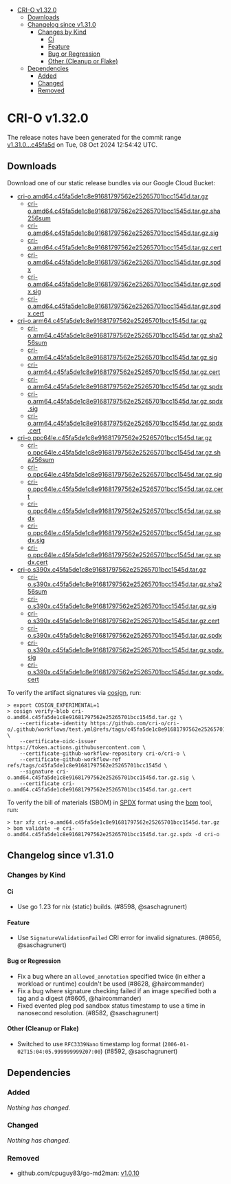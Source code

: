 - [CRI-O v1.32.0](#cri-o-v1320)
  - [Downloads](#downloads)
  - [Changelog since v1.31.0](#changelog-since-v1310)
    - [Changes by Kind](#changes-by-kind)
      - [Ci](#ci)
      - [Feature](#feature)
      - [Bug or Regression](#bug-or-regression)
      - [Other (Cleanup or Flake)](#other-cleanup-or-flake)
  - [Dependencies](#dependencies)
    - [Added](#added)
    - [Changed](#changed)
    - [Removed](#removed)

# CRI-O v1.32.0

The release notes have been generated for the commit range
[v1.31.0...c45fa5d](https://github.com/cri-o/cri-o/compare/v1.31.0...v1.32.0) on Tue, 08 Oct 2024 12:54:42 UTC.

## Downloads

Download one of our static release bundles via our Google Cloud Bucket:

- [cri-o.amd64.c45fa5de1c8e91681797562e25265701bcc1545d.tar.gz](https://storage.googleapis.com/cri-o/artifacts/cri-o.amd64.c45fa5de1c8e91681797562e25265701bcc1545d.tar.gz)
  - [cri-o.amd64.c45fa5de1c8e91681797562e25265701bcc1545d.tar.gz.sha256sum](https://storage.googleapis.com/cri-o/artifacts/cri-o.amd64.c45fa5de1c8e91681797562e25265701bcc1545d.tar.gz.sha256sum)
  - [cri-o.amd64.c45fa5de1c8e91681797562e25265701bcc1545d.tar.gz.sig](https://storage.googleapis.com/cri-o/artifacts/cri-o.amd64.c45fa5de1c8e91681797562e25265701bcc1545d.tar.gz.sig)
  - [cri-o.amd64.c45fa5de1c8e91681797562e25265701bcc1545d.tar.gz.cert](https://storage.googleapis.com/cri-o/artifacts/cri-o.amd64.c45fa5de1c8e91681797562e25265701bcc1545d.tar.gz.cert)
  - [cri-o.amd64.c45fa5de1c8e91681797562e25265701bcc1545d.tar.gz.spdx](https://storage.googleapis.com/cri-o/artifacts/cri-o.amd64.c45fa5de1c8e91681797562e25265701bcc1545d.tar.gz.spdx)
  - [cri-o.amd64.c45fa5de1c8e91681797562e25265701bcc1545d.tar.gz.spdx.sig](https://storage.googleapis.com/cri-o/artifacts/cri-o.amd64.c45fa5de1c8e91681797562e25265701bcc1545d.tar.gz.spdx.sig)
  - [cri-o.amd64.c45fa5de1c8e91681797562e25265701bcc1545d.tar.gz.spdx.cert](https://storage.googleapis.com/cri-o/artifacts/cri-o.amd64.c45fa5de1c8e91681797562e25265701bcc1545d.tar.gz.spdx.cert)
- [cri-o.arm64.c45fa5de1c8e91681797562e25265701bcc1545d.tar.gz](https://storage.googleapis.com/cri-o/artifacts/cri-o.arm64.c45fa5de1c8e91681797562e25265701bcc1545d.tar.gz)
  - [cri-o.arm64.c45fa5de1c8e91681797562e25265701bcc1545d.tar.gz.sha256sum](https://storage.googleapis.com/cri-o/artifacts/cri-o.arm64.c45fa5de1c8e91681797562e25265701bcc1545d.tar.gz.sha256sum)
  - [cri-o.arm64.c45fa5de1c8e91681797562e25265701bcc1545d.tar.gz.sig](https://storage.googleapis.com/cri-o/artifacts/cri-o.arm64.c45fa5de1c8e91681797562e25265701bcc1545d.tar.gz.sig)
  - [cri-o.arm64.c45fa5de1c8e91681797562e25265701bcc1545d.tar.gz.cert](https://storage.googleapis.com/cri-o/artifacts/cri-o.arm64.c45fa5de1c8e91681797562e25265701bcc1545d.tar.gz.cert)
  - [cri-o.arm64.c45fa5de1c8e91681797562e25265701bcc1545d.tar.gz.spdx](https://storage.googleapis.com/cri-o/artifacts/cri-o.arm64.c45fa5de1c8e91681797562e25265701bcc1545d.tar.gz.spdx)
  - [cri-o.arm64.c45fa5de1c8e91681797562e25265701bcc1545d.tar.gz.spdx.sig](https://storage.googleapis.com/cri-o/artifacts/cri-o.arm64.c45fa5de1c8e91681797562e25265701bcc1545d.tar.gz.spdx.sig)
  - [cri-o.arm64.c45fa5de1c8e91681797562e25265701bcc1545d.tar.gz.spdx.cert](https://storage.googleapis.com/cri-o/artifacts/cri-o.arm64.c45fa5de1c8e91681797562e25265701bcc1545d.tar.gz.spdx.cert)
- [cri-o.ppc64le.c45fa5de1c8e91681797562e25265701bcc1545d.tar.gz](https://storage.googleapis.com/cri-o/artifacts/cri-o.ppc64le.c45fa5de1c8e91681797562e25265701bcc1545d.tar.gz)
  - [cri-o.ppc64le.c45fa5de1c8e91681797562e25265701bcc1545d.tar.gz.sha256sum](https://storage.googleapis.com/cri-o/artifacts/cri-o.ppc64le.c45fa5de1c8e91681797562e25265701bcc1545d.tar.gz.sha256sum)
  - [cri-o.ppc64le.c45fa5de1c8e91681797562e25265701bcc1545d.tar.gz.sig](https://storage.googleapis.com/cri-o/artifacts/cri-o.ppc64le.c45fa5de1c8e91681797562e25265701bcc1545d.tar.gz.sig)
  - [cri-o.ppc64le.c45fa5de1c8e91681797562e25265701bcc1545d.tar.gz.cert](https://storage.googleapis.com/cri-o/artifacts/cri-o.ppc64le.c45fa5de1c8e91681797562e25265701bcc1545d.tar.gz.cert)
  - [cri-o.ppc64le.c45fa5de1c8e91681797562e25265701bcc1545d.tar.gz.spdx](https://storage.googleapis.com/cri-o/artifacts/cri-o.ppc64le.c45fa5de1c8e91681797562e25265701bcc1545d.tar.gz.spdx)
  - [cri-o.ppc64le.c45fa5de1c8e91681797562e25265701bcc1545d.tar.gz.spdx.sig](https://storage.googleapis.com/cri-o/artifacts/cri-o.ppc64le.c45fa5de1c8e91681797562e25265701bcc1545d.tar.gz.spdx.sig)
  - [cri-o.ppc64le.c45fa5de1c8e91681797562e25265701bcc1545d.tar.gz.spdx.cert](https://storage.googleapis.com/cri-o/artifacts/cri-o.ppc64le.c45fa5de1c8e91681797562e25265701bcc1545d.tar.gz.spdx.cert)
- [cri-o.s390x.c45fa5de1c8e91681797562e25265701bcc1545d.tar.gz](https://storage.googleapis.com/cri-o/artifacts/cri-o.s390x.c45fa5de1c8e91681797562e25265701bcc1545d.tar.gz)
  - [cri-o.s390x.c45fa5de1c8e91681797562e25265701bcc1545d.tar.gz.sha256sum](https://storage.googleapis.com/cri-o/artifacts/cri-o.s390x.c45fa5de1c8e91681797562e25265701bcc1545d.tar.gz.sha256sum)
  - [cri-o.s390x.c45fa5de1c8e91681797562e25265701bcc1545d.tar.gz.sig](https://storage.googleapis.com/cri-o/artifacts/cri-o.s390x.c45fa5de1c8e91681797562e25265701bcc1545d.tar.gz.sig)
  - [cri-o.s390x.c45fa5de1c8e91681797562e25265701bcc1545d.tar.gz.cert](https://storage.googleapis.com/cri-o/artifacts/cri-o.s390x.c45fa5de1c8e91681797562e25265701bcc1545d.tar.gz.cert)
  - [cri-o.s390x.c45fa5de1c8e91681797562e25265701bcc1545d.tar.gz.spdx](https://storage.googleapis.com/cri-o/artifacts/cri-o.s390x.c45fa5de1c8e91681797562e25265701bcc1545d.tar.gz.spdx)
  - [cri-o.s390x.c45fa5de1c8e91681797562e25265701bcc1545d.tar.gz.spdx.sig](https://storage.googleapis.com/cri-o/artifacts/cri-o.s390x.c45fa5de1c8e91681797562e25265701bcc1545d.tar.gz.spdx.sig)
  - [cri-o.s390x.c45fa5de1c8e91681797562e25265701bcc1545d.tar.gz.spdx.cert](https://storage.googleapis.com/cri-o/artifacts/cri-o.s390x.c45fa5de1c8e91681797562e25265701bcc1545d.tar.gz.spdx.cert)

To verify the artifact signatures via [cosign](https://github.com/sigstore/cosign), run:

```console
> export COSIGN_EXPERIMENTAL=1
> cosign verify-blob cri-o.amd64.c45fa5de1c8e91681797562e25265701bcc1545d.tar.gz \
    --certificate-identity https://github.com/cri-o/cri-o/.github/workflows/test.yml@refs/tags/c45fa5de1c8e91681797562e25265701bcc1545d \
    --certificate-oidc-issuer https://token.actions.githubusercontent.com \
    --certificate-github-workflow-repository cri-o/cri-o \
    --certificate-github-workflow-ref refs/tags/c45fa5de1c8e91681797562e25265701bcc1545d \
    --signature cri-o.amd64.c45fa5de1c8e91681797562e25265701bcc1545d.tar.gz.sig \
    --certificate cri-o.amd64.c45fa5de1c8e91681797562e25265701bcc1545d.tar.gz.cert
```

To verify the bill of materials (SBOM) in [SPDX](https://spdx.org) format using the [bom](https://sigs.k8s.io/bom) tool, run:

```console
> tar xfz cri-o.amd64.c45fa5de1c8e91681797562e25265701bcc1545d.tar.gz
> bom validate -e cri-o.amd64.c45fa5de1c8e91681797562e25265701bcc1545d.tar.gz.spdx -d cri-o
```

## Changelog since v1.31.0

### Changes by Kind

#### Ci
 - Use go 1.23 for nix (static) builds. (#8598, @saschagrunert)

#### Feature
 - Use `SignatureValidationFailed` CRI error for invalid signatures. (#8656, @saschagrunert)

#### Bug or Regression
 - Fix a bug where an `allowed_annotation` specified twice (in either a workload or runtime) couldn't be used (#8628, @haircommander)
 - Fix a bug where signature checking failed if an image specified both a tag and a digest (#8605, @haircommander)
 - Fixed evented pleg pod sandbox status timestamp to use a time in nanosecond resolution. (#8582, @saschagrunert)

#### Other (Cleanup or Flake)
 - Switched to use `RFC3339Nano` timestamp log format (`2006-01-02T15:04:05.999999999Z07:00`) (#8592, @saschagrunert)

## Dependencies

### Added
_Nothing has changed._

### Changed
_Nothing has changed._

### Removed
- github.com/cpuguy83/go-md2man: [v1.0.10](https://github.com/cpuguy83/go-md2man/tree/v1.0.10)
